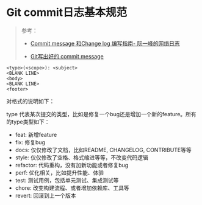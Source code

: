 # Git commit日志基本规范

> 参考：
>
> - [Commit message 和Change log 编写指南- 阮一峰的网络日志](http://www.ruanyifeng.com/blog/2016/01/commit_message_change_log.html)
>
> - [Git写出好的 commit message](https://ruby-china.org/topics/node11) 

```properties
<type>(<scope>): <subject>
<BLANK LINE>
<body>
<BLANK LINE>
<footer>
```

对格式的说明如下：

type 代表某次提交的类型，比如是修复一个bug还是增加一个新的feature。所有的type类型如下：

- feat: 新增feature
- fix: 修复bug
- docs: 仅仅修改了文档，比如README, CHANGELOG, CONTRIBUTE等等
- style: 仅仅修改了空格、格式缩进等等，不改变代码逻辑
- refactor: 代码重构，没有加新功能或者修复bug
- perf: 优化相关，比如提升性能、体验
- test: 测试用例，包括单元测试、集成测试等
- chore: 改变构建流程、或者增加依赖库、工具等
- revert: 回滚到上一个版本
